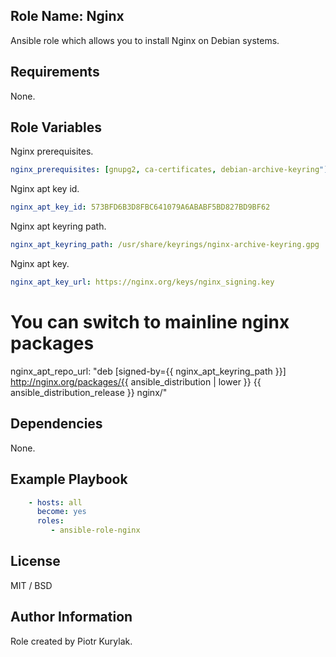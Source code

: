 ## Role Name: Nginx

Ansible role which allows you to install Nginx on Debian systems.

## Requirements

None.

## Role Variables

Nginx prerequisites.
````yaml
nginx_prerequisites: [gnupg2, ca-certificates, debian-archive-keyring"]
````

Nginx apt key id.
````yaml
nginx_apt_key_id: 573BFD6B3D8FBC641079A6ABABF5BD827BD9BF62
````

Nginx apt keyring path.
````yaml
nginx_apt_keyring_path: /usr/share/keyrings/nginx-archive-keyring.gpg
````

Nginx apt key.
````yaml
nginx_apt_key_url: https://nginx.org/keys/nginx_signing.key
````

# You can switch to mainline nginx packages
nginx_apt_repo_url: "deb [signed-by={{ nginx_apt_keyring_path }}] http://nginx.org/packages/{{ ansible_distribution | lower }} {{ ansible_distribution_release }} nginx/"


## Dependencies

None.

## Example Playbook

````yaml
    - hosts: all
      become: yes
      roles:
         - ansible-role-nginx
````

## License

MIT / BSD

## Author Information

Role created by Piotr Kurylak.
